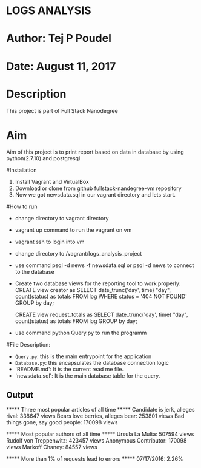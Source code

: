 # LOGS ANALYSIS 
# Author: Tej P Poudel
# Date: August 11, 2017

# Description
This project is part of Full Stack Nanodegree

# Aim
Aim of this project is to print report based on data in database by using python(2.7.10) and postgresql

#Installation
1. Install Vagrant and VirtualBox
2. Download or clone from github fullstack-nandegree-vm repository
3. Now we got newsdata.sql in our vagrant directory and lets start.

#How to run
- change directory to vagrant directory
- vagrant up command to run the vagrant on vm
- vagrant ssh to login into vm
- change directory to /vagrant/logs_analysis_project
- use command psql -d news -f newsdata.sql or psql -d news to connect to the database
- Create two database views for the reporting tool to work properly:
	CREATE view creator as
	  SELECT date_trunc('day', time) "day", count(status) as totals
	  FROM log
	  WHERE status = '404 NOT FOUND'
	  GROUP by day;

	CREATE view request_totals as
	  SELECT date_trunc('day', time) "day", count(status) as totals
	  FROM log
	  GROUP by day;

- use command python Query.py to run the programm

#File Description:
- `Query.py`: this is the main entrypoint for the application
- `Database.py`: this encapsulates the database connection logic
- 'README.md': It is the current read me file. 
- 'newsdata.sql': It is the main database table for the query. 

## Output

 ***** Three most popular articles of all time ***** 
     Candidate is jerk, alleges rival: 338647 views
     Bears love berries, alleges bear: 253801 views
     Bad things gone, say good people: 170098 views

 ***** Most popular authors of all time ***** 
     Ursula La Multa: 507594 views
     Rudolf von Treppenwitz: 423457 views
     Anonymous Contributor: 170098 views
     Markoff Chaney: 84557 views

 ***** More than 1% of requests lead to errors ***** 
     07/17/2016: 2.26%

